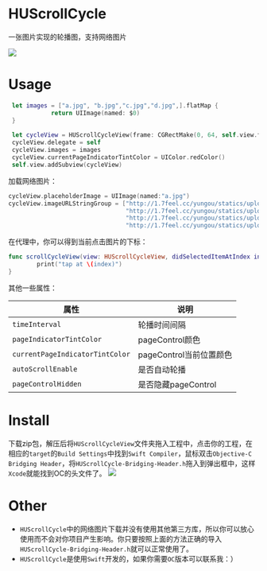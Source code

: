 # HUScrollCycle
一张图片实现的轮播图，支持网络图片

![](http://i2.piimg.com/558621/c2319232c1372ba6.gif)
# Usage

```swift
 let images = ["a.jpg", "b.jpg","c.jpg","d.jpg",].flatMap {
            return UIImage(named: $0)
 }
        
 let cycleView = HUScrollCycleView(frame: CGRectMake(0, 64, self.view.frame.size.width, 200))
 cycleView.delegate = self
 cycleView.images = images
 cycleView.currentPageIndicatorTintColor = UIColor.redColor()
 self.view.addSubview(cycleView)    
```
加载网络图片：

```swift
cycleView.placeholderImage = UIImage(named:"a.jpg")
cycleView.imageURLStringGroup = ["http://1.7feel.cc/yungou/statics/uploads/banner/20160715/85964915563838.jpg",
                                 "http://1.7feel.cc/yungou/statics/uploads/banner/20160715/20274054563730.jpg",
                                 "http://1.7feel.cc/yungou/statics/uploads/banner/20160715/40912708563719.jpg",
                                 "http://1.7feel.cc/yungou/statics/uploads/touimg/20160718/img193.jpg"];
```

在代理中，你可以得到当前点击图片的下标：

```swift
func scrollCycleView(view: HUScrollCycleView, didSelectedItemAtIndex index: Int) {
        print("tap at \(index)")
}
```
其他一些属性：

属性 | 说明
----|----
`timeInterval`|轮播时间间隔
`pageIndicatorTintColor`|pageControl颜色
`currentPageIndicatorTintColor`|pageControl当前位置颜色
`autoScrollEnable`|是否自动轮播
`pageControlHidden`|是否隐藏pageControl

# Install
下载zip包，解压后将`HUScrollCycleView`文件夹拖入工程中，点击你的工程，在相应的`target`的`Build Settings`中找到`Swift Compiler`，鼠标双击`Objective-C Bridging Header`，将`HUScrollCycle-Bridging-Header.h`拖入到弹出框中，这样`Xcode`就能找到OC的头文件了。
![](http://i2.piimg.com/558621/208b98513be3f12e.png)
# Other
* `HUScrollCycle`中的网络图片下载并没有使用其他第三方库，所以你可以放心使用而不会对你项目产生影响。你只要按照上面的方法正确的导入`HUScrollCycle-Bridging-Header.h`就可以正常使用了。
* `HUScrollCycle`是使用`Swift`开发的，如果你需要`OC`版本可以联系我：）


